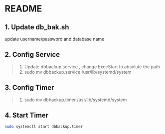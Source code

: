 
# README

## 1. Update db_bak.sh

update username/password and database name

## 2. Config Service

> 1. Update dbbackup.service , change ExecStart to absolute the path
> 2. sudo mv dbbackup.service /usr/lib/systemd/system

## 3. Config Timer

> 1. sudo mv dbbackup.timer /usr/lib/systemd/system

## 4. Start Timer

```bash
sudo systemctl start dbbackup.timer
```

